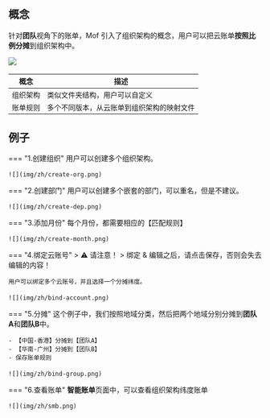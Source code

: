 ## 概念
针对**团队**视角下的账单，Mof 引入了组织架构的概念，用户可以把云账单**按照比例分摊**到组织架构中。

![](img/zh/org-arch.png)

| 概念 | 描述                    | 
| --- |-----------------------|
| 组织架构 | 类似文件夹结构，用户可以自定义       |
| 账单规则 | 多个不同版本，从云账单到组织架构的映射文件 |

## 例子
=== "1.创建组织"
    用户可以创建多个组织架构。

    ![](img/zh/create-org.png)

=== "2.创建部门"
    用户可以创建多个嵌套的部门，可以重名，但是不建议。

    ![](img/zh/create-dep.png)

=== "3.添加月份"
    每个月份，都需要相应的【匹配规则】

    ![](img/zh/create-month.png)

=== "4.绑定云账号"
    > ⚠️ 请注意！
    > 绑定 & 编辑之后，请点击保存，否则会失去编辑的内容！

    用户可以绑定多个云账号，并且选择一个分摊纬度。

    ![](img/zh/bind-account.png)

=== "5.分摊"
    这个例子中，我们按照地域分类，然后把两个地域分别分摊到**团队A**和**团队B**中。

    - 【中国-香港】分摊到【团队A】
    - 【华南-广州】分摊到【团队B】
    - 保存账单规则

    ![](img/zh/bind-group.png)

=== "6.查看账单"
    **智能账单**页面中，可以查看组织架构纬度账单

    ![](img/zh/smb.png)

